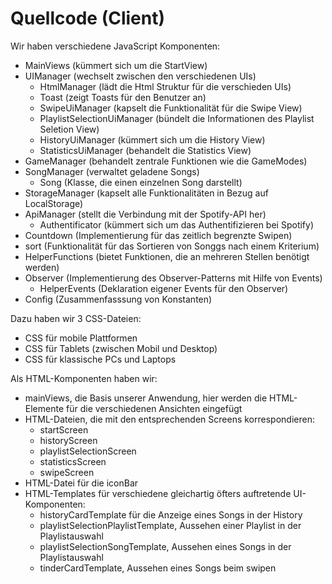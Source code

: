 # Quellcode (Client)

Wir haben verschiedene JavaScript Komponenten:
- MainViews (kümmert sich um die StartView) 
- UIManager (wechselt zwischen den verschiedenen UIs)
  - HtmlManager (lädt die Html Struktur für die verschieden UIs)
  - Toast (zeigt Toasts für den Benutzer an)
  - SwipeUiManager (kapselt die Funktionalität für die Swipe View)
  - PlaylistSelectionUiManager (bündelt die Informationen des Playlist Seletion View)
  - HistoryUiManager (kümmert sich um die History View)
  - StatisticsUiManager (behandelt die Statistics View)
- GameManager (behandelt zentrale Funktionen wie die GameModes)
- SongManager (verwaltet geladene Songs)
  - Song (Klasse, die einen einzelnen Song darstellt)
- StorageManager (kapselt alle Funktionalitäten in Bezug auf LocalStorage)
- ApiManager (stellt die Verbindung mit der Spotify-API her)
  - Authentificator (kümmert sich um das Authentifizieren bei Spotify)
- Countdown (Implementierung für das zeitlich begrenzte Swipen) 
- sort (Funktionalität für das Sortieren von Songgs nach einem Kriterium)
- HelperFunctions (bietet Funktionen, die an mehreren Stellen benötigt werden)
- Observer (Implementierung des Observer-Patterns mit Hilfe von Events)
  - HelperEvents (Deklaration eigener Events für den Observer)
- Config (Zusammenfasssung von Konstanten)

Dazu haben wir 3 CSS-Dateien:
 - CSS für mobile Plattformen
 - CSS für Tablets (zwischen Mobil und Desktop)
 - CSS für klassische PCs und Laptops

Als HTML-Komponenten haben wir:
- mainViews, die Basis unserer Anwendung, hier werden die HTML-Elemente für die verschiedenen Ansichten eingefügt
- HTML-Dateien, die mit den entsprechenden Screens korrespondieren:
  - startScreen
  - historyScreen
  - playlistSelectionScreen
  - statisticsScreen
  - swipeScreen
- HTML-Datei für die iconBar
- HTML-Templates für verschiedene gleichartig öfters auftretende UI-Komponenten:
  - historyCardTemplate für die Anzeige eines Songs in der History
  - playlistSelectionPlaylistTemplate, Aussehen einer Playlist in der Playlistauswahl
  - playlistSelectionSongTemplate, Aussehen eines Songs in der Playlistauswahl
  - tinderCardTemplate, Aussehen eines Songs beim swipen

